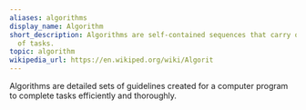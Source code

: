 ```yaml
---
aliases: algorithms
display_name: Algorithm
short_description: Algorithms are self-contained sequences that carry out a variety
  of tasks.
topic: algorithm
wikipedia_url: https://en.wikiped.org/wiki/Algorit
---
```

Algorithms are detailed sets of guidelines created for a computer program to complete tasks efficiently and thoroughly.
